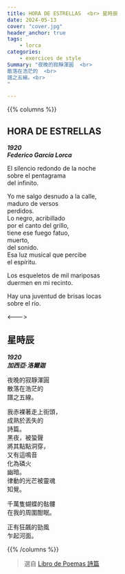```yaml
---
title: HORA DE ESTRELLAS  <br> 星時辰
date: 2024-05-13
cover: "cover.jpg"
header_anchor: true
tags:
    - lorca
categories:
    - exercices de style
Summary: "夜晚的寂靜渾圓  <br>
散落在浩茫的  <br>
譜之五線。<br>
"

---
```


{{% columns %}}

## HORA DE ESTRELLAS

***1920  
Federico García Lorca***

El silencio redondo de la noche  
sobre el pentagrama  
del infinito.

Yo me salgo desnudo a la calle,  
maduro de versos  
perdidos.  
Lo negro, acribillado  
por el canto del grillo,  
tiene ese fuego fatuo,  
muerto,  
del sonido.  
Esa luz musical que percibe  
el espíritu.

Los esqueletos de mil mariposas  
duermen en mi recinto.

Hay una juventud de brisas locas  
sobre el río.

<--->

## 星時辰

***1920   
加西亞·洛爾迦***

夜晚的寂靜渾圓  
散落在浩茫的  
譜之五線。

我赤裸著走上街頭，  
成熟於丟失的  
詩篇。  
黑夜，被蛩聲  
將其點點洞穿，  
又有這鳴音  
化為磷火  
幽暗。  
律動的光芒被靈魂  
知覺。

千萬隻蝴蝶的骷髏  
在我的周圍酣眠。

正有狂飆的勁風  
乍起河面。

{{% /columns %}}

>選自 [Libro de Poemas 詩篇](../../shelves/libro-de-poemas) 